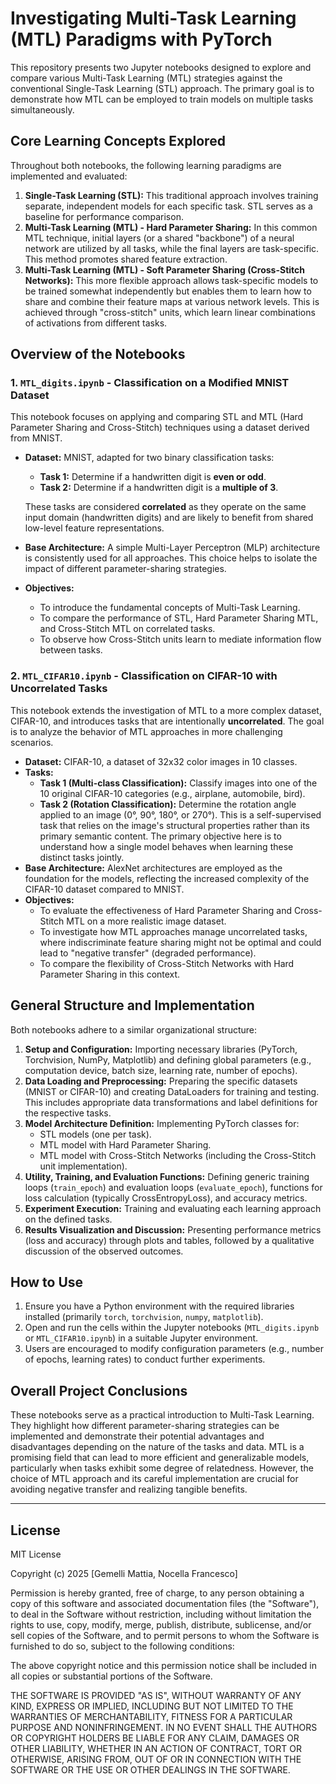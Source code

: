 # Investigating Multi-Task Learning (MTL) Paradigms with PyTorch

This repository presents two Jupyter notebooks designed to explore and compare various Multi-Task Learning (MTL) strategies against the conventional Single-Task Learning (STL) approach. The primary goal is to demonstrate how MTL can be employed to train models on multiple tasks simultaneously.

## Core Learning Concepts Explored

Throughout both notebooks, the following learning paradigms are implemented and evaluated:

1.  **Single-Task Learning (STL):** This traditional approach involves training separate, independent models for each specific task. STL serves as a baseline for performance comparison.
2.  **Multi-Task Learning (MTL) - Hard Parameter Sharing:** In this common MTL technique, initial layers (or a shared "backbone") of a neural network are utilized by all tasks, while the final layers are task-specific. This method promotes shared feature extraction.
3.  **Multi-Task Learning (MTL) - Soft Parameter Sharing (Cross-Stitch Networks):** This more flexible approach allows task-specific models to be trained somewhat independently but enables them to learn how to share and combine their feature maps at various network levels. This is achieved through "cross-stitch" units, which learn linear combinations of activations from different tasks.

## Overview of the Notebooks

### 1. `MTL_digits.ipynb` - Classification on a Modified MNIST Dataset

This notebook focuses on applying and comparing STL and MTL (Hard Parameter Sharing and Cross-Stitch) techniques using a dataset derived from MNIST.

* **Dataset:** MNIST, adapted for two binary classification tasks:
    * **Task 1:** Determine if a handwritten digit is **even or odd**.
    * **Task 2:** Determine if a handwritten digit is a **multiple of 3**.

    These tasks are considered **correlated** as they operate on the same input domain (handwritten digits) and are likely to benefit from shared low-level feature representations.
* **Base Architecture:** A simple Multi-Layer Perceptron (MLP) architecture is consistently used for all approaches. This choice helps to isolate the impact of different parameter-sharing strategies.
* **Objectives:**
    * To introduce the fundamental concepts of Multi-Task Learning.
    * To compare the performance of STL, Hard Parameter Sharing MTL, and Cross-Stitch MTL on correlated tasks.
    * To observe how Cross-Stitch units learn to mediate information flow between tasks.

### 2. `MTL_CIFAR10.ipynb` - Classification on CIFAR-10 with Uncorrelated Tasks

This notebook extends the investigation of MTL to a more complex dataset, CIFAR-10, and introduces tasks that are intentionally **uncorrelated**. The goal is to analyze the behavior of MTL approaches in more challenging scenarios.

* **Dataset:** CIFAR-10, a dataset of 32x32 color images in 10 classes.
* **Tasks:**
    * **Task 1 (Multi-class Classification):** Classify images into one of the 10 original CIFAR-10 categories (e.g., airplane, automobile, bird).
    * **Task 2 (Rotation Classification):** Determine the rotation angle applied to an image (0°, 90°, 180°, or 270°). This is a self-supervised task that relies on the image's structural properties rather than its primary semantic content.
    The primary objective here is to understand how a single model behaves when learning these distinct tasks jointly.
* **Base Architecture:** AlexNet architectures are employed as the foundation for the models, reflecting the increased complexity of the CIFAR-10 dataset compared to MNIST.
* **Objectives:**
    * To evaluate the effectiveness of Hard Parameter Sharing and Cross-Stitch MTL on a more realistic image dataset.
    * To investigate how MTL approaches manage uncorrelated tasks, where indiscriminate feature sharing might not be optimal and could lead to "negative transfer" (degraded performance).
    * To compare the flexibility of Cross-Stitch Networks with Hard Parameter Sharing in this context.

## General Structure and Implementation

Both notebooks adhere to a similar organizational structure:

1.  **Setup and Configuration:** Importing necessary libraries (PyTorch, Torchvision, NumPy, Matplotlib) and defining global parameters (e.g., computation device, batch size, learning rate, number of epochs).
2.  **Data Loading and Preprocessing:** Preparing the specific datasets (MNIST or CIFAR-10) and creating DataLoaders for training and testing. This includes appropriate data transformations and label definitions for the respective tasks.
3.  **Model Architecture Definition:** Implementing PyTorch classes for:
    * STL models (one per task).
    * MTL model with Hard Parameter Sharing.
    * MTL model with Cross-Stitch Networks (including the Cross-Stitch unit implementation).
4.  **Utility, Training, and Evaluation Functions:** Defining generic training loops (`train_epoch`) and evaluation loops (`evaluate_epoch`), functions for loss calculation (typically CrossEntropyLoss), and accuracy metrics.
5.  **Experiment Execution:** Training and evaluating each learning approach on the defined tasks.
6.  **Results Visualization and Discussion:** Presenting performance metrics (loss and accuracy) through plots and tables, followed by a qualitative discussion of the observed outcomes.

## How to Use

1.  Ensure you have a Python environment with the required libraries installed (primarily `torch`, `torchvision`, `numpy`, `matplotlib`).
2.  Open and run the cells within the Jupyter notebooks (`MTL_digits.ipynb` or `MTL_CIFAR10.ipynb`) in a suitable Jupyter environment.
3.  Users are encouraged to modify configuration parameters (e.g., number of epochs, learning rates) to conduct further experiments.

## Overall Project Conclusions

These notebooks serve as a practical introduction to Multi-Task Learning. They highlight how different parameter-sharing strategies can be implemented and demonstrate their potential advantages and disadvantages depending on the nature of the tasks and data. MTL is a promising field that can lead to more efficient and generalizable models, particularly when tasks exhibit some degree of relatedness. However, the choice of MTL approach and its careful implementation are crucial for avoiding negative transfer and realizing tangible benefits.

---

## License

MIT License

Copyright (c) 2025 [Gemelli Mattia, Nocella Francesco]

Permission is hereby granted, free of charge, to any person obtaining a copy of this software and associated documentation files (the "Software"), to deal in the Software without restriction, including without limitation the rights to use, copy, modify, merge, publish, distribute, sublicense, and/or sell copies of the Software, and to permit persons to whom the Software is furnished to do so, subject to the following conditions:

The above copyright notice and this permission notice shall be included in all copies or substantial portions of the Software.

THE SOFTWARE IS PROVIDED "AS IS", WITHOUT WARRANTY OF ANY KIND, EXPRESS OR IMPLIED, INCLUDING BUT NOT LIMITED TO THE WARRANTIES OF MERCHANTABILITY, FITNESS FOR A PARTICULAR PURPOSE AND NONINFRINGEMENT. IN NO EVENT SHALL THE AUTHORS OR COPYRIGHT HOLDERS BE LIABLE FOR ANY CLAIM, DAMAGES OR OTHER LIABILITY, WHETHER IN AN ACTION OF CONTRACT, TORT OR OTHERWISE, ARISING FROM, OUT OF OR IN CONNECTION WITH THE SOFTWARE OR THE USE OR OTHER DEALINGS IN THE SOFTWARE.